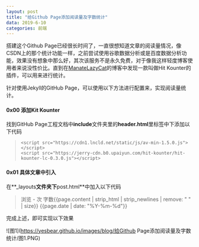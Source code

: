 ```yaml
---
layout: post
title: "给Github Page添加阅读量及字数统计"
data: 2019-6-10
categories: 前端
---
```


搭建这个Github Page已经很长时间了，一直很想知道文章的阅读量情况，像CSDN上的那个统计功能一样，之前尝试使用谷歌数据分析或是百度数据分析功能，效果没有想象中那么好，其次该服务不是永久免费，对于像我这样轻度博客使用者来说没性价比。直到在[ManateLazyCat](https://manateelazycat.github.io/index.html)的博客中发现一款叫做Hit Kounter的插件，可以用来进行统计。

针对使用Jekyll的GitHub Page，可以使用以下方法进行配置来，实现阅读量统计。

#### 0x00 添加Kit Kounter ####

找到GitHub Page工程文档中**include**文件夹里的**header.html**里<head>标签中下添加以下代码

>     <script src="https://cdn1.lncld.net/static/js/av-min-1.5.0.js"></script>
>     <script src="https://jerry-cdn.b0.upaiyun.com/hit-kounter/hit-kounter-lc-0.3.0.js"></script>

 #### 0x01 具体文章中引入 ####

在**_layouts**文件夹下**post.html**中加入以下代码

>  <div class="char-counter">
>           浏览<span data-hk-page="current"> - </span>次 字数{{page.content | strip_html | strip_newlines | remove: " " | size}} {{page.date | date: "%Y-%m-%d"}}
>         </div>

完成上述，即可实现以下效果

![图1](https://yesbear.github.io/images/blog/给Github Page添加阅读量及字数统计/图1.PNG)


